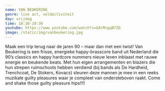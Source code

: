 ```yaml
---
name: VAN BEUKERING
genre: live act, veldactiviteit
day: vrijdag
time: 18:30-19:30
youtube: https://www.youtube.com/watch?v=GArMcgqB7ZQ
image: /static/img/vanbeukering.jpg
---
```

Maak een trip terug naar de jaren 90 – maar dan met een twist! Van Beukering is een frisse, energieke happy-brasscore band uit Nederland die 90’s classics en happy hardcore nummers nieuw leven inblaast met rauwe energie en beukende beats. Met hun eigen arrangementen en blazers die hun strepen ruimschoots hebben verdiend (bij bands als De Hardheid, Trenchcoat, De Stokers, Kovacs) sleuren deze mannen je mee in een reeks muzikale guilty pleasures waar je compleet van ondersteboven raakt. Come and shake those guilty pleasure hips!!!!